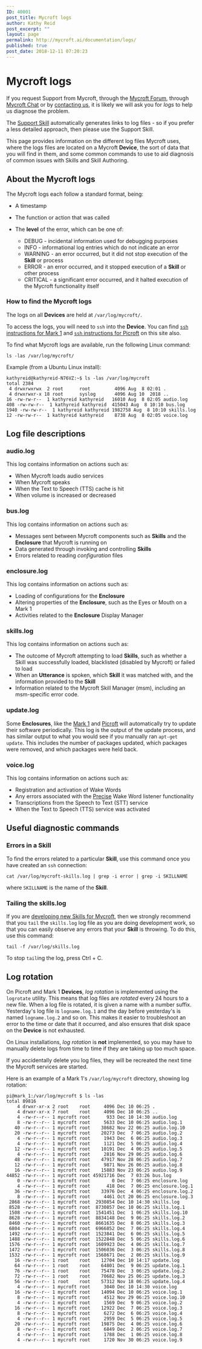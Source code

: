 ```yaml
---
ID: 40001
post_title: Mycroft logs
author: Kathy Reid
post_excerpt: ""
layout: page
permalink: http://mycroft.ai/documentation/logs/
published: true
post_date: 2018-12-11 07:20:23
---
```

# Mycroft logs


If you request Support from Mycroft, through the [Mycroft Forum](https://community.mycroft.ai), through [Mycroft Chat](https://chat.mycroft.ai) or by [contacting us](https://mycroft.ai/contact/), it is likely we will ask you for _logs_ to help us diagnose the problem. 

The [Support Skill](https://market.mycroft.ai/skill/mycroft-support-helper) automatically generates links to log files - so if you prefer a less detailed approach, then please use the Support Skill. 

This page provides information on the different log files Mycroft uses, where the logs files are located on a Mycroft **Device**, the sort of data that you will find in them, and some common commands to use to aid diagnosis of common issues with Skills and Skill Authoring. 

## About the Mycroft logs

The Mycroft logs each follow a standard format, being:

* A timestamp
* The function or action that was called
* The **level** of the error, which can be one of:

  * DEBUG - incidental information used for debugging purposes
  * INFO - informational log entries which do not indicate an error  
  * WARNING - an error occurred, but it did not stop execution of the **Skill** or process
  * ERROR - an error occurred, and it stopped execution of a **Skill** or other process
  * CRITICAL - a significant error occurred, and it halted execution of the Mycroft functionality itself

### How to find the Mycroft logs

The logs on all **Devices** are held at `/var/log/mycroft/`. 

To access the logs, you will need to `ssh` into the **Device**. You can find [`ssh` instructions for Mark 1](https://mycroft.ai/documentation/mark-1/#connecting-to-the-mark-1-via-ssh) and [`ssh` instructions for Picroft](https://mycroft.ai/documentation/picroft/#connecting-to-picroft-via-ssh) on this site also. 

To find what Mycroft logs are available, run the following Linux command:

`ls -las /var/log/mycroft/`

Example (from a Ubuntu Linux install):

  ```
kathyreid@kathyreid-N76VZ:~$ ls -las /var/log/mycroft
total 2384
   4 drwxrwxrwx  2 root      root         4096 Aug  8 02:01 .
   4 drwxrwxr-x 18 root      syslog       4096 Aug 10  2018 ..
  16 -rw-rw-r--  1 kathyreid kathyreid   16010 Aug  8 02:05 audio.log
 408 -rw-rw-r--  1 kathyreid kathyreid  415043 Aug  8 10:10 bus.log
1940 -rw-rw-r--  1 kathyreid kathyreid 1982758 Aug  8 10:10 skills.log
  12 -rw-rw-r--  1 kathyreid kathyreid    8738 Aug  8 02:05 voice.log
  ```

## Log file descriptions

### audio.log

This log contains information on actions such as:

* When Mycroft loads audio services
* When Mycroft speaks
* When the Text to Speech (TTS) cache is hit
* When volume is increased or decreased

### bus.log

This log contains information on actions such as:

* Messages sent between Mycroft components such as **Skills** and the **Enclosure** that Mycroft is running on
* Data generated through invoking and controlling **Skills**
* Errors related to reading _configuration_ files

### enclosure.log

This log contains information on actions such as:

* Loading of configurations for the **Enclosure**
* Altering properties of the **Enclosure**, such as the Eyes or Mouth on a Mark 1
* Activities related to the **Enclosure** Display Manager

### skills.log

This log contains information on actions such as:

* The outcome of Mycroft attempting to load **Skills**, such as whether a Skill was successfully loaded, blacklisted (disabled by Mycroft) or failed to load
* When an **Utterance** is spoken, which **Skill** it was matched with, and the information provided to the **Skill**
* Information related to the Mycroft Skill Manager (msm), including an msm-specific error code.

### update.log

Some **Enclosures**, like the [Mark 1](https://mycroft.ai/documentation/mark-1/) and [Picroft](https://mycroft.ai/documentation/picroft/) will automatically try to update their software periodically. This log is the output of the update process, and has similar output to what you would see if you manually ran `apt-get update`. This includes the number of packages updated, which packages were removed, and which packages were held back. 

### voice.log

This log contains information on actions such as:

* Registration and activation of Wake Words
* Any errors associated with the [Precise](https://mycroft.ai/documentation/precise) Wake Word listener functionality
* Transcriptions from the Speech to Text (STT) service
* When the Text to Speech (TTS) service was activated

## Useful diagnostic commands

### Errors in a Skill

To find the errors related to a particular **Skill**, use this command once you have created an `ssh` connection: 

`cat /var/log/mycroft-skills.log | grep -i error | grep -i SKILLNAME`

where `SKILLNAME` is the name of the **Skill**. 

### Tailing the skills.log

If you are [developing new Skills for Mycroft](https://mycroft.ai/documentation/skills/developing-skills/), then we strongly recommend that you `tail` the `skills.log` log file as you are doing development work, so that you can easily observe any errors that your **Skill** is throwing. To do this, use this command: 

`tail -f /var/log/skills.log`

To stop `tail`ing the log, press Ctrl + C. 

## Log rotation

On Picroft and Mark 1 **Devices**, _log rotation_ is implemented using the `logrotate` utility. This means that log files are _rotated_ every 24 hours to a new file. When a log file is rotated, it is given a name with a number suffix. Yesterday's log file is `logname.log.1` and the day before yesterday's is named `logname.log.2` and so on. This makes it easier to troubleshoot an error to the time or date that it occurred, and also ensures that disk space on the **Device** is not exhausted. 

On Linux installations, _log rotation_ is **not** implemented, so you may have to manually delete logs from time to time if they are taking up too much space. 

If you accidentally delete you log files, they will be recreated the next time the Mycroft services are started.

Here is an example of a Mark 1's `/var/log/mycroft` directory, showing log rotation:

```
pi@mark_1:/var/log/mycroft $ ls -las
total 89816
    4 drwxr-xr-x 2 root    root     4096 Dec 10 06:25 .
    4 drwxr-xr-x 7 root    root     4096 Dec 10 06:25 ..
    4 -rw-r--r-- 1 mycroft root      933 Dec 10 14:30 audio.log
    8 -rw-r--r-- 1 mycroft root     5633 Dec 10 06:25 audio.log.1
   40 -rw-r--r-- 1 mycroft root    38682 Nov 22 06:25 audio.log.10
   20 -rw-r--r-- 1 mycroft root    20273 Dec  7 06:25 audio.log.2
    4 -rw-r--r-- 1 mycroft root     1943 Dec  6 06:25 audio.log.3
    4 -rw-r--r-- 1 mycroft root     1121 Dec  5 06:25 audio.log.4
   12 -rw-r--r-- 1 mycroft root    10191 Dec  4 06:25 audio.log.5
    4 -rw-r--r-- 1 mycroft root     2816 Nov 29 06:25 audio.log.6
   48 -rw-r--r-- 1 mycroft root    47917 Nov 28 06:25 audio.log.7
   12 -rw-r--r-- 1 mycroft root     9871 Nov 26 06:25 audio.log.8
   16 -rw-r--r-- 1 mycroft root    15883 Nov 23 06:25 audio.log.9
44852 -rw-r--r-- 1 mycroft root 45921716 Dec  7 03:26 bus.log
    0 -rw-r--r-- 1 mycroft root        0 Dec  7 06:25 enclosure.log
    4 -rw-r--r-- 1 mycroft root      418 Dec  7 06:25 enclosure.log.1
   36 -rw-r--r-- 1 mycroft root    33976 Dec  4 06:25 enclosure.log.2
    8 -rw-r--r-- 1 mycroft root     4461 Oct 20 06:25 enclosure.log.3
 2868 -rw-r--r-- 1 mycroft root  2930854 Dec 10 14:30 skills.log
 8528 -rw-r--r-- 1 mycroft root  8730857 Dec 10 06:25 skills.log.1
 1508 -rw-r--r-- 1 mycroft root  1541451 Dec  1 06:25 skills.log.10
 8628 -rw-r--r-- 1 mycroft root  8834148 Dec  9 06:25 skills.log.2
 8460 -rw-r--r-- 1 mycroft root  8661635 Dec  8 06:25 skills.log.3
 6804 -rw-r--r-- 1 mycroft root  6966852 Dec  7 06:25 skills.log.4
 1492 -rw-r--r-- 1 mycroft root  1523841 Dec  6 06:25 skills.log.5
 1488 -rw-r--r-- 1 mycroft root  1522848 Dec  5 06:25 skills.log.6
 1576 -rw-r--r-- 1 mycroft root  1609923 Dec  4 06:25 skills.log.7
 1472 -rw-r--r-- 1 mycroft root  1506036 Dec  3 06:25 skills.log.8
 1532 -rw-r--r-- 1 mycroft root  1568671 Dec  2 06:25 skills.log.9
   16 -rw-r--r-- 1 root    root    12704 Dec 10 14:17 update.log
   64 -rw-r--r-- 1 root    root    64801 Dec  9 06:25 update.log.1
   76 -rw-r--r-- 1 root    root    75478 Dec  3 06:25 update.log.2
   72 -rw-r--r-- 1 root    root    70682 Nov 25 06:25 update.log.3
   56 -rw-r--r-- 1 root    root    57312 Nov 18 06:25 update.log.4
    4 -rw-r--r-- 1 mycroft root     3040 Dec 10 14:30 voice.log
   16 -rw-r--r-- 1 mycroft root    14094 Dec 10 06:25 voice.log.1
    8 -rw-r--r-- 1 mycroft root     4512 Nov 29 06:25 voice.log.10
    4 -rw-r--r-- 1 mycroft root     1569 Dec  9 06:25 voice.log.2
   16 -rw-r--r-- 1 mycroft root    12922 Dec  7 06:25 voice.log.3
    8 -rw-r--r-- 1 mycroft root     6272 Dec  6 06:25 voice.log.4
    4 -rw-r--r-- 1 mycroft root     2959 Dec  5 06:25 voice.log.5
   20 -rw-r--r-- 1 mycroft root    19875 Dec  4 06:25 voice.log.6
    8 -rw-r--r-- 1 mycroft root     6849 Dec  2 06:25 voice.log.7
    4 -rw-r--r-- 1 mycroft root     1788 Dec  1 06:25 voice.log.8
    4 -rw-r--r-- 1 mycroft root     1720 Nov 30 06:25 voice.log.9

```